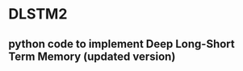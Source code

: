 # DLSTM2
python code to implement Deep Long-Short Term Memory (updated version)
---------------------------------------------------------------------
